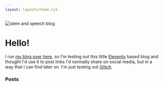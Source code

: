 ```yaml
---
layout: layouts/home.njk
---
```


<div class="illo-container">
  <img src="https://cdn.glitch.global/2150772d-95f5-4c94-9d8e-42d5b569dae5/hexcodes.svg?v=1732538461218" class="illustration" style="align: right" alt="stem and speech blog">
</div>


# Hello!

I run [my blog over here](http://howliteandcoffee.com), so I'm testing out this little [Eleventy](https://www.11ty.dev/) based blog and thought I'd use it to post links I'd normally share on social media, but in a way that I can find later on. 
I'm just testing out [Glitch](http://glitch.com). 

### Posts

